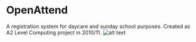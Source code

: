 # OpenAttend
A registration system for daycare and sunday school purposes. Created as A2 Level Computing project in 2010/11.
![alt text](https://www.dropbox.com/s/e712f6ocuplior5/OpenAttend.PNG?raw=1)
